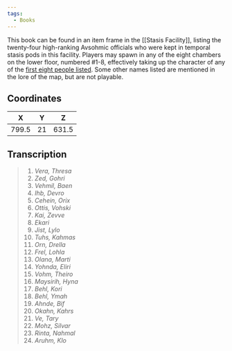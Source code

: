 ```yaml
---
tags:
  - Books
---
```


This book can be found in an item frame in the [[Stasis Facility]], listing the twenty-four high-ranking Avsohmic officials who were kept in temporal stasis pods in this facility. Players may spawn in any of the eight chambers on the lower floor, numbered #1-8, effectively taking up the character of any of the [first eight people listed](Lore/Historical_Figures/Avsohm/Stasis_Eight/). Some other names listed are mentioned in the lore of the map, but are not playable.

## Coordinates
| **X** | **Y** | **Z** |
| :---: | :---: | :---: |
| 799.5 |  21   | 631.5 |

## Transcription
> 1.  *Vera, Thresa*
> 2.  *Zed, Gohri*
> 3.  *Vehmil, Baen*
> 4.  *Ihb, Devro*
> 5.  *Cehein, Orix*
> 6.  *Ottis, Vohski*
> 7.  *Kai, Zevve*
> 8.  *Ekari*
> 9.  *Jist, Lylo*
> 10. *Tuhs, Kahmas*
> 11. *Orn, Drella*
> 12. *Frel, Lohla*
> 13. *Olana, Marti*
> 14. *Yohnda, Eliri*
> 15. *Vohm, Theiro*
> 16. *Maysirih, Hyna*
> 17. *Behl, Kori*
> 18. *Behl, Ymah*
> 19. *Ahnde, Bif*
> 20. *Okahn, Kahrs*
> 21. *Ve, Tary*
> 22. *Mohz, Silvar*
> 23. *Rinta, Nahmal*
> 24. *Aruhm, Klo*
